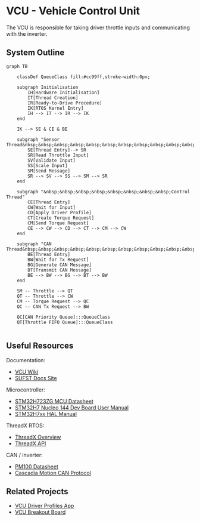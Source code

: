# VCU - Vehicle Control Unit
The VCU is responsible for taking driver throttle inputs and communicating with the inverter.


## System Outline
```mermaid
graph TB

    classDef QueueClass fill:#cc99ff,stroke-width:0px;
    
    subgraph Initialisation
        IH[Hardware Initialisation]
        IT[Thread Creation]
        IR[Ready-to-Drive Procedure]
        IK[RTOS Kernel Entry]
        IH --> IT --> IR --> IK
    end
    
    IK --> SE & CE & BE

    subgraph "Sensor Thread&nbsp;&nbsp;&nbsp;&nbsp;&nbsp;&nbsp;&nbsp;&nbsp;&nbsp;&nbsp;&nbsp;&nbsp;&nbsp;&nbsp;&nbsp;&nbsp;&nbsp;&nbsp;"
        SE[Thread Entry]--> SR
        SR[Read Throttle Input]
        SV[Validate Input]
        SS[Scale Input]
        SM[Send Message]
        SR --> SV --> SS --> SM --> SR
    end
  
    subgraph "&nbsp;&nbsp;&nbsp;&nbsp;&nbsp;&nbsp;&nbsp;&nbsp;Control Thread"
        CE[Thread Entry]
        CW[Wait for Input]
        CD[Apply Driver Profile]
        CT[Create Torque Request]
        CM[Send Torque Request]
        CE --> CW --> CD --> CT --> CM --> CW
    end

    subgraph "CAN Thread&nbsp;&nbsp;&nbsp;&nbsp;&nbsp;&nbsp;&nbsp;&nbsp;&nbsp;&nbsp;&nbsp;&nbsp;&nbsp;&nbsp;&nbsp;&nbsp;&nbsp;&nbsp;&nbsp;&nbsp;&nbsp;&nbsp;&nbsp;&nbsp;&nbsp;&nbsp;&nbsp;&nbsp;&nbsp;&nbsp;&nbsp;&nbsp;&nbsp;&nbsp;"
        BE[Thread Entry]
        BW[Wait for Tx Request]
        BG[Generate CAN Message]
        BT[Transmit CAN Message]
        BE --> BW --> BG --> BT --> BW
    end

    SM -- Throttle --> QT
    QT -- Throttle --> CW
    CM -- Torque Request --> QC
    QC -- CAN Tx Request --> BW

    QC[CAN Priority Queue]:::QueueClass
    QT[Throttle FIFO Queue]:::QueueClass
    
```


## Useful Resources

Documentation:
- [VCU Wiki](https://github.com/sufst/vcu/wiki)
- [SUFST Docs Site](https://docs.sufst.co.uk/en/latest/)

Microcontroller:
- [STM32H723ZG MCU Datasheet](https://www.st.com/resource/en/datasheet/stm32h723vg.pdf)
- [STM32H7 Nucleo 144 Dev Board User Manual](https://www.st.com/resource/en/user_manual/dm00499160-stm32h7-nucleo144-boards-mb1364-stmicroelectronics.pdf)
- [STM32H7xx HAL Manual](https://www.st.com/resource/en/user_manual/um2217-description-of-stm32h7-hal-and-lowlayer-drivers-stmicroelectronics.pdf)

ThreadX RTOS:
- [ThreadX Overview](https://docs.microsoft.com/en-us/azure/rtos/threadx/overview-threadx)
- [ThreadX API](https://docs.microsoft.com/en-us/azure/rtos/threadx/chapter4)

CAN / inverter:
- [PM100 Datasheet](https://www.cascadiamotion.com/images/catalog/DataSheets/PM100.pdf)
- [Cascadia Motion CAN Protocol](https://app.box.com/s/vf9259qlaadhzxqiqrt5cco8xpsn84hk/file/27334613044)


## Related Projects

- [VCU Driver Profiles App](https://github.com/sufst/vcu-driver-profile)
- [VCU Breakout Board](https://github.com/sufst/vcu-breakout)
